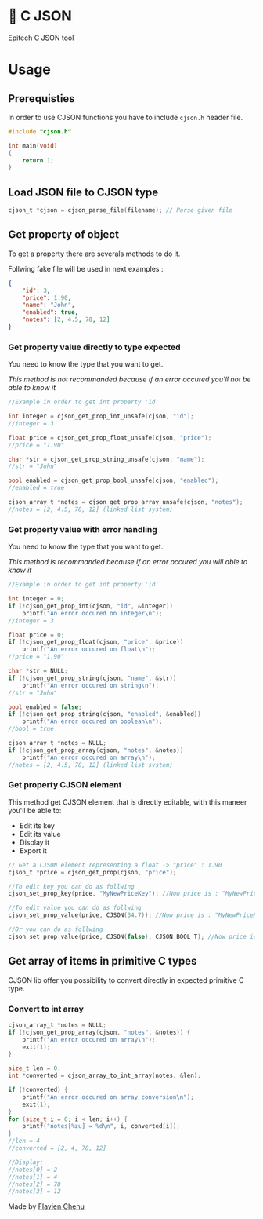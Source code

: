# 🔡 C JSON
Epitech C JSON tool

# Usage

## Prerequisties
In order to use CJSON functions you have to include `cjson.h` header file.

```c
#include "cjson.h"

int main(void)
{
    return 1;
}
```

## Load JSON file to CJSON type
```c
cjson_t *cjson = cjson_parse_file(filename); // Parse given file
```

## Get property of object
To get a property there are severals methods to do it.

Follwing fake file will be used in next examples :
```json
{
    "id": 3,
    "price": 1.90,
    "name": "John",
    "enabled": true,
    "notes": [2, 4.5, 78, 12]
}
```

### Get property value directly to type expected
You need to know the type that you want to get.


*This method is not recommanded because if an error occured you'll not be able to know it*

```c
//Example in order to get int property 'id'

int integer = cjson_get_prop_int_unsafe(cjson, "id");
//integer = 3

float price = cjson_get_prop_float_unsafe(cjson, "price");
//price = "1.90"

char *str = cjson_get_prop_string_unsafe(cjson, "name");
//str = "John"

bool enabled = cjson_get_prop_bool_unsafe(cjson, "enabled");
//enabled = true

cjson_array_t *notes = cjson_get_prop_array_unsafe(cjson, "notes");
//notes = [2, 4.5, 78, 12] (linked list system)

```

### Get property value with error handling
You need to know the type that you want to get.

*This method is recommanded because if an error occured you will able to know it*

```c
//Example in order to get int property 'id'

int integer = 0;
if (!cjson_get_prop_int(cjson, "id", &integer))
    printf("An error occured on integer\n");
//integer = 3

float price = 0;
if (!cjson_get_prop_float(cjson, "price", &price))
    printf("An error occured on float\n");
//price = "1.90"

char *str = NULL;
if (!cjson_get_prop_string(cjson, "name", &str))
    printf("An error occured on string\n");
//str = "John"

bool enabled = false;
if (!cjson_get_prop_string(cjson, "enabled", &enabled))
    printf("An error occured on boolean\n");
//bool = true

cjson_array_t *notes = NULL;
if (!cjson_get_prop_array(cjson, "notes", &notes))
    printf("An error occured on array\n");
//notes = [2, 4.5, 78, 12] (linked list system)
```

### Get property CJSON element
This method get CJSON element that is directly editable, with this maneer you'll be able to:
- Edit its key
- Edit its value
- Display it
- Export it

```c
// Get a CJSON element representing a float -> "price" : 1.90
cjson_t *price = cjson_get_prop(cjson, "price");

//To edit key you can do as follwing
cjson_set_prop_key(price, "MyNewPriceKey"); //Now price is : "MyNewPriceKey" : 1.90

//To edit value you can do as follwing
cjson_set_prop_value(price, CJSON(34.7)); //Now price is : "MyNewPriceKey" : 34.7

//Or you can do as follwing
cjson_set_prop_value(price, CJSON(false), CJSON_BOOL_T); //Now price is : "MyNewPriceKey" : false
```

## Get array of items in primitive C types
CJSON lib offer you possibility to convert directly in expected primitive C type.

### Convert to int array
```c
cjson_array_t *notes = NULL;
if (!cjson_get_prop_array(cjson, "notes", &notes)) {
    printf("An error occured on array\n");
    exit(1);
}

size_t len = 0;
int *converted = cjson_array_to_int_array(notes, &len);

if (!converted) {
    printf("An error occured on array conversion\n");
    exit(1);
}
for (size_t i = 0; i < len; i++) {
    printf("notes[%zu] = %d\n", i, converted[i]);
}
//len = 4
//converted = [2, 4, 78, 12]

//Display:
//notes[0] = 2
//notes[1] = 4
//notes[2] = 78
//notes[3] = 12
```

Made by [Flavien Chenu](https://github.com/flavien-chenu)
